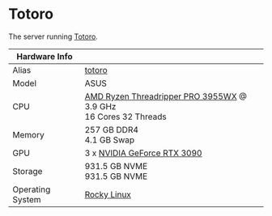 
# Totoro

The server running [Totoro](/systems/totoro).

**Hardware Info** | |
---|---
Alias | [totoro]()
Model | ASUS
CPU | [AMD Ryzen Threadripper PRO 3955WX](https://www.amd.com/en/support/cpu/amd-ryzen-pro-processors/amd-ryzen-threadripper-pro-processors/amd-ryzen-threadripper-1) @ 3.9 GHz<br>16 Cores 32 Threads
Memory | 257 GB DDR4<br>4.1 GB Swap
GPU | 3 x [NVIDIA GeForce RTX 3090](https://www.nvidia.com/en-us/geforce/graphics-cards/30-series/rtx-3090-3090ti/)
Storage | 931.5 GB NVME<br>931.5 GB NVME
Operating System | [Rocky Linux](https://rockylinux.org/)
